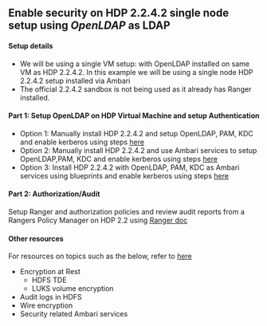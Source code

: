 ## Enable security on HDP 2.2.4.2 single node setup using *OpenLDAP* as LDAP

#### Setup details
  - We will be using a single VM setup: with OpenLDAP installed on same VM as HDP 2.2.4.2. In this example we will be using a single node HDP 2.2.4.2 setup installed via Ambari 
  - The official 2.2.4.2 sandbox is not being used as it already has Ranger installed.



####  Part 1: Setup OpenLDAP on HDP Virtual Machine and setup Authentication
- Option 1: Manually install HDP 2.2.4.2 and setup OpenLDAP, PAM, KDC and enable kerberos using steps [here](https://github.com/abajwa-hw/security-workshops/blob/master/Setup-kerberos-Ambari.md)
- Option 2: Manually install HDP 2.2.4.2 and use Ambari services to setup OpenLDAP,PAM, KDC and enable kerberos using steps [here](https://github.com/abajwa-hw/security-workshops/blob/master/Setup-kerberos-Ambari-services.md)
- Option 3: Install HDP 2.2.4.2 with OpenLDAP, PAM, KDC as Ambari services using blueprints and enable kerberos using steps [here](https://github.com/abajwa-hw/ambari-workshops/blob/master/blueprints-demo-security.md)

       
#### Part 2: Authorization/Audit
Setup Ranger and authorization policies and review audit reports from a Rangers Policy Manager on HDP 2.2 using [Ranger doc](http://docs.hortonworks.com/HDPDocuments/HDP2/HDP-2.2.4/Ranger_Install_Over_Ambari_v224/Ranger_Install_Over_Ambari_v224.pdf)
            
#### Other resources
For resources on topics such as the below, refer to [here](https://github.com/abajwa-hw/security-workshops/blob/master/Other-resources.md)
  - Encryption at Rest
    - HDFS TDE
    - LUKS volume encryption
  - Audit logs in HDFS
  - Wire encryption
  - Security related Ambari services  